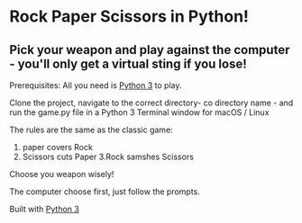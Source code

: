 # Rock Paper Scissors in Python!

## Pick your weapon and play against the computer - you'll only get a virtual sting if you lose!

Prerequisites: All you need is [Python 3](https://www.python.org/) to play.

Clone the project, navigate to the correct directory- co directory name - and run the game.py file in a Python 3 Terminal window for macOS / Linux

The rules are the same as the classic game:
1. paper covers Rock
2. Scissors cuts Paper 3.Rock samshes Scissors

Choose you weapon wisely!

The computer choose first, just follow the prompts.

Built with [Python 3](https://www.python.org/)